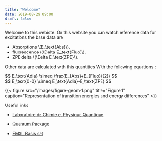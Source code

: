 ```yaml
---
title: "Welcome"
date: 2019-08-29 09:00
draft: false
---
```

Welcome to this webiste.
On this website you can watch reference data for excitations the base data are

- Absorptions \\(E_\text{Abs}\\).
- fluorescence \\(\Delta E_\text{Fluo}\\).
- ZPE delta \\(\Delta E_\text{ZPE}\\).

Other data are calculated with this quantities With the following equations :

<div>$$ E_\text{Adia} \simeq \frac{E_{Abs}+E_{Fluo}}{2}\ $$</div>
<div>$$ E_\text{0-0} \simeq E_\text{Adia}-E_\text{ZPE} $$</div>

{{< figure src="/images/figure-geom-1.png" title="Figure 1" caption="Representation of transition energies and energy differences" >}}

Useful links

- [Laboratoire de Chimie et Physique Quantique](http://www.lcpq.ups-tlse.fr/)

- [Quantum Package](https://quantumpackage.github.io/qp2/)

- [EMSL Basis set](https://www.basissetexchange.org/)
